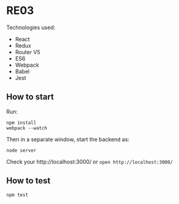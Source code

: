 # RE03

Technologies used:

- React
- Redux
- Router V5
- ES6
- Webpack
- Babel
- Jest

## How to start

Run:
```
npm install
webpack --watch
```

Then in a separate window, start the backend as:
```
node server
```

Check your http://localhost:3000/ or  `open http://localhost:3000/`

## How to test

`npm test`

